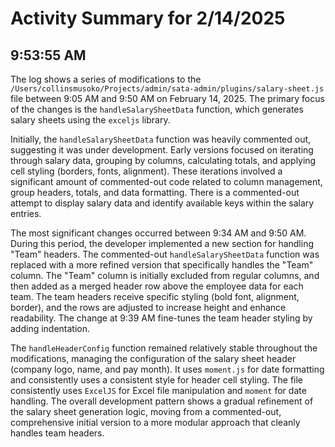 # Activity Summary for 2/14/2025

## 9:53:55 AM
The log shows a series of modifications to the `/Users/collinsmusoko/Projects/admin/sata-admin/plugins/salary-sheet.js` file between 9:05 AM and 9:50 AM on February 14, 2025.  The primary focus of the changes is the `handleSalarySheetData` function, which generates salary sheets using the `exceljs` library.

Initially, the `handleSalarySheetData` function was heavily commented out, suggesting it was under development.  Early versions focused on iterating through salary data, grouping by columns, calculating totals, and applying cell styling (borders, fonts, alignment).  These iterations involved a significant amount of commented-out code related to column management, group headers, totals, and data formatting.  There is a commented-out attempt to display salary data and identify available keys within the salary entries.

The most significant changes occurred between 9:34 AM and 9:50 AM.  During this period, the developer implemented a new section for handling "Team" headers.  The commented-out `handleSalarySheetData` function was replaced with a more refined version that specifically handles the "Team" column. The "Team" column is initially excluded from regular columns, and then added as a merged header row above the employee data for each team.  The team headers receive specific styling (bold font, alignment, border), and the rows are adjusted to increase height and enhance readability.  The change at 9:39 AM fine-tunes the team header styling by adding indentation.


The `handleHeaderConfig` function remained relatively stable throughout the modifications, managing the configuration of the salary sheet header (company logo, name, and pay month).  It uses `moment.js` for date formatting and consistently uses a consistent style for header cell styling. The file consistently uses `ExcelJS` for Excel file manipulation and `moment` for date handling.  The overall development pattern shows a gradual refinement of the salary sheet generation logic, moving from a commented-out, comprehensive initial version to a more modular approach that cleanly handles team headers.

